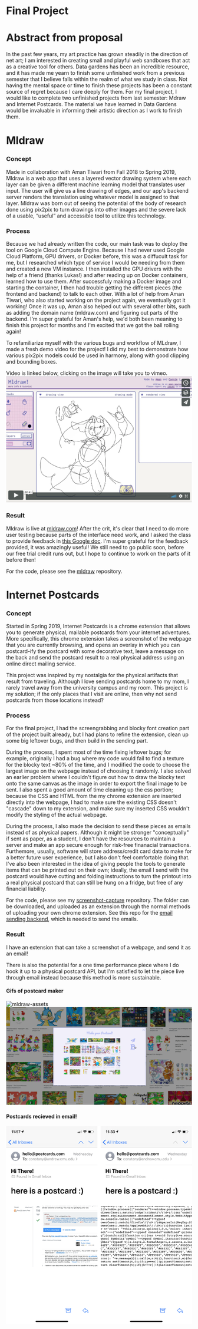 # Final Project

# Abstract from proposal

In the past few years, my art practice has grown steadily in the direction of net art; I am interested in creating small and playful web sandboxes that act as a creative tool for others. Data gardens has been an incredible resource, and it has made me yearn to finish some unfinished work from a previous semester that I believe falls within the realm of what we study in class. Not having the mental space or time to finish these projects has been a constant source of regret because I care deeply for them. For my final project, I would like to complete two unfinished projects from last semester: Mdraw and Internet Postcards. The material we have learned in Data Gardens would be invaluable in informing their artistic direction as I work to finish them.

# Mldraw

### Concept

Made in collaboration with Aman Tiwari from Fall 2018 to Spring 2019, Mldraw is a web app that uses a layered vector drawing system where each layer can be given a different machine learning model that translates user input. The user will give us a line drawing of edges, and our app's backend server renders the translation using whatever model is assigned to that layer. Mldraw was born out of seeing the potential of the body of research done using pix2pix to turn drawings into other images and the severe lack of a usable, “useful” and accessible tool to utilize this technology. 

### Process

Because we had already written the code, our main task was to deploy the tool on Google Cloud Compute Engine. Because I had never used Google Cloud Platform, GPU drivers, or Docker before, this was a diffucult task for me, but I researched which type of service I would be needing from them and created a new VM instance. I then installed the GPU drivers with the help of a friend (thanks Lukas!) and after reading up on Docker containers, learned how to use them. After successfuly making a Docker image and starting the container, I then had trouble getting the different pieces (the frontend and backend) to talk to each other. With a lot of help from Aman Tiwari, who also started working on the project again, we eventually got it working! Once it was up, Aman also helped out with several other bits, such as adding the domain name (mldraw.com) and figuring out parts of the backend. I'm super grateful for Aman's help, we'd both been meaning to finish this project for months and I'm excited that we got the ball rolling again!

To refamiliarize myself with the various bugs and workflow of MLdraw, I made a fresh demo video for the project! I did my best to demonstrate how various pix2pix models could be used in harmony, along with good clipping and bounding boxes.

Video is linked below, clicking on the image will take you to vimeo.
[![mldraw-assets](assets/mldraw-vimeo.png)](https://vimeo.com/378759111)

### Result
Mldraw is live at [mldraw.com](http://mldraw.com)! After the crit, it's clear that I need to do more user testing because parts of the interface need work, and I asked the class to provide feedback in [this Google doc](https://docs.google.com/document/d/1p9yDmnnGssM7M45s-ksKf4XmhgAgXnyP7GOi9_52u4I/edit). I'm super grateful for the feedback provided, it was amazingly useful! We still need to go public soon, before our free trial credit runs out, but I hope to continue to work on the parts of it before then!

For the code, please see the [mldraw](https://github.com/khanniie/mldraw) repository.

# Internet Postcards

### Concept

Started in Spring 2019, Internet Postcards is a chrome extension that allows you to generate physical, mailable postcards from your internet adventures. More specifically, this chrome extension takes a screenshot of the webpage that you are currently browsing, and opens an overlay in which you can postcard-ify the postcard with some decorative text, leave a message on the back and send the postcard result to a real physical address using an online direct mailing service. 

This project was inspired by my nostalgia for the physical artifacts that result from traveling. Although I love sending postcards home to my mom, I rarely travel away from the university campus and my room. This project is my solution; if the only places that I visit are online, then why not send postcards from those locations instead?

### Process

For the final project, I had the screengrabbing and blocky font creation part of the project built already, but I had plans to refine the extension, clean up some big leftover bugs, and then build in the sending part. 

During the process, I spent most of the time fixing leftover bugs; for example, originally I had a bug where my code would fail to find a texture for the blocky text ~80% of the time, and I modified the code to choose the largest image on the webpage instead of choosing it randomly. I also solved an earlier problem where I couldn't figure out how to draw the blocky text onto the same canvas as the image in order to export the final image to be sent. I also spent a good amount of time cleaning up the css portion; because the CSS and HTML from the my chrome extension are inserted directly into the webpage, I had to make sure the existing CSS doesn't "cascade" down to my extension, and make sure my inserted CSS wouldn't modify the styling of the actual webpage.

During the process, I also made the decision to send these pieces as emails instead of as physical papers. Although it might be stronger "conceptually" if sent as paper, as a student, I don't have the resources to maintain a server and make an app secure enough for risk-free finanacial transactions. Furthemore, usually, software will store address/credit card data to make for a better future user experience, but I also don't feel comfortable doing that. I've also been interested in the idea of giving people the tools to generate items that can be printed out on their own; ideally, the email I send with the postcard would have cutting and folding instructions to turn the printout into a real physical postcard that can still be hung on a fridge, but free of any financial liability.

For the code, please see my [screenshot-capture](https://github.com/khanniie/screenshot-capture) repository. The folder can be downloaded, and uploaded as an extension through the normal methods of uploading your own chrome extension. See this repo for the [email sending backend](https://github.com/khanniie/postcard-email), which is needed to send the emails.

### Result

I have an extension that can take a screenshot of a webpage, and send it as an email! 

There is also the potential for a one time performance piece where I do hook it up to a physical postcard API, but I'm satisfied to let the piece live through email instead because this method is more sustainable.

#### Gifs of postcard maker

![mldraw-assets](assets/neopets2.gif)
![mldraw-assets](assets/neopets3.gif)

#### Postcards recieved in email!
![mldraw-assets](assets/recieved1.PNG)


